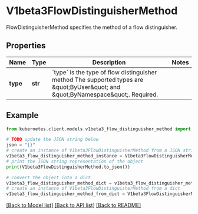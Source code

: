 # V1beta3FlowDistinguisherMethod

FlowDistinguisherMethod specifies the method of a flow distinguisher.

## Properties

Name | Type | Description | Notes
------------ | ------------- | ------------- | -------------
**type** | **str** | &#x60;type&#x60; is the type of flow distinguisher method The supported types are \&quot;ByUser\&quot; and \&quot;ByNamespace\&quot;. Required. | 

## Example

```python
from kubernetes.client.models.v1beta3_flow_distinguisher_method import V1beta3FlowDistinguisherMethod

# TODO update the JSON string below
json = "{}"
# create an instance of V1beta3FlowDistinguisherMethod from a JSON string
v1beta3_flow_distinguisher_method_instance = V1beta3FlowDistinguisherMethod.from_json(json)
# print the JSON string representation of the object
print(V1beta3FlowDistinguisherMethod.to_json())

# convert the object into a dict
v1beta3_flow_distinguisher_method_dict = v1beta3_flow_distinguisher_method_instance.to_dict()
# create an instance of V1beta3FlowDistinguisherMethod from a dict
v1beta3_flow_distinguisher_method_from_dict = V1beta3FlowDistinguisherMethod.from_dict(v1beta3_flow_distinguisher_method_dict)
```
[[Back to Model list]](../README.md#documentation-for-models) [[Back to API list]](../README.md#documentation-for-api-endpoints) [[Back to README]](../README.md)


